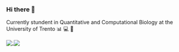 ### Hi there 👋

<!--
**iamandreatonina/iamandreatonina** is a ✨ _special_ ✨ repository because its `README.md` (this file) appears on your GitHub profile.

Here are some ideas to get you started:

- 🔭 I’m currently working on ...
- 🌱 I’m currently learning ...
- 👯 I’m looking to collaborate on ...
- 🤔 I’m looking for help with ...
- 💬 Ask me about ...
- 📫 How to reach me: ...
- 😄 Pronouns: ...
- ⚡ Fun fact: ...
-->

Currently stundent in Quantitative and Computational Biology at the University of Trento 📊 💻 🧬

<a href="https://github.com/iamandreatonina/github-readme-stats">
  <img align="center" src="https://github-readme-stats.vercel.app/api/pin/?username=iamandreatonina&repo=github-readme-stats" />
</a>
<a href="https://github.com/iamandreatonina/convoychat">
  <img align="center" src="https://github-readme-stats.vercel.app/api/pin/?username=iamandreatonina&repo=convoychat" />
</a>
